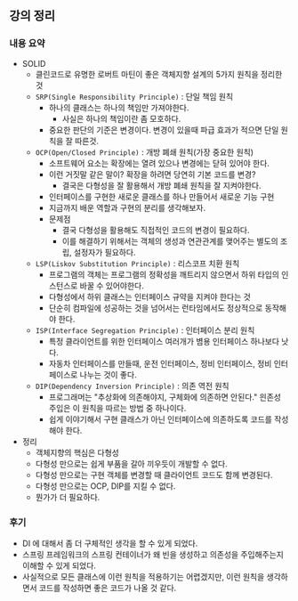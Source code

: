 ## 강의 정리
### 내용 요약
- SOLID
    - 클린코드로 유명한 로버트 마틴이 좋은 객체지향 설계의 5가지 원칙을 정리한 것
    - `SRP(Single Responsibility Principle)` : 단일 책임 원칙
        - 하나의 클래스는 하나의 책임만 가져야한다.
            - 사실은 하나의 책임이란 좀 모호하다.
        - 중요한 판단의 기준은 변경이다. 변경이 있을때 파급 효과가 적으면 단일 원칙을 잘 따른것.
    - `OCP(Open/Closed Principle)` : 개방 폐쇄 원칙(가장 중요한 원칙)
        - 소프트웨어 요소는 확장에는 열려 있으나 변경에는 닫혀 있어야 한다.
        - 이런 거짓말 같은 말이? 확장을 하려면 당연히 기본 코드를 변경?
            - 결국은 다형성을 잘 활용해서 개방 폐쇄 원칙을 잘 지켜야한다.
        - 인터페이스를 구현한 새로운 클래스를 하나 만들어서 새로운 기능 구현
        - 지금까지 배운 역할과 구현의 분리를 생각해보자.
        - 문제점
            - 결국 다형성을 활용해도 직접적인 코드의 변경이 필요하다.
            - 이를 해결하기 위해서는 객체의 생성과 연관관계를 맺어주는 별도의 조립, 설정자가 필요하다.
    - `LSP(Liskov Substitution Principle)` : 리스코프 치환 원칙
        - 프로그램의 객체는 프로그램의 정확성을 깨트리지 않으면서 하위 타입의 인스턴스로 바꿀 수 있어야한다.
        - 다형성에서 하위 클래스는 인터페이스 규약을 지켜야 한다는 것
        - 단순히 컴파일에 성공하는 것을 넘어서는 런타임에서도 정상적으로 동작해야 한다.
    - `ISP(Interface Segregation Principle)` : 인터페이스 분리 원칙
        - 특정 클라이언트를 위한 인터페이스 여러개가 볌용 인터페이스 하나보다 낫다.
        - 자동차 인터페이스를 만들때, 운전 인터페이스, 정비 인터페이스, 정비 인터페이스로 나누는 것이 좋다.
    - `DIP(Dependency Inversion Principle)` : 의존 역전 원칙
        - 프로그래머는 "추상화에 의존해야지, 구체화에 의존하면 안된다." 읜존성 주입은 이 원칙을 따르는 방법 중 하나이다.
        - 쉽게 이야기해서 구현 클래스가 아닌 인터페이스에 의존하도록 코드를 작성해야 한다.
- 정리
    - 객체지향의 핵심은 다형성
    - 다형성 만으로는 쉽게 부품을 갈아 끼우듯이 개발할 수 없다.
    - 다형성 만으로는 구현 객체를 변경할 때 클라이언트 코드도 함께 변경된다.
    - 다형성 만으로는 OCP, DIP를 지킬 수 없다.
    - 뭔가가 더 필요하다.

### 후기
- DI 에 대해서 좀 더 구체적인 생각을 할 수 있게 되었다.
- 스프링 프레임워크의 스프링 컨테이너가 왜 빈을 생성하고 의존성을 주입해주는지 이해할 수 있게 되었다.
- 사실적으로 모든 클래스에 이런 원칙을 적용하기는 어렵겠지만, 이런 원칙을 생각하면서 코드를 작성하면 좋은 코드가 나올 것 같다.